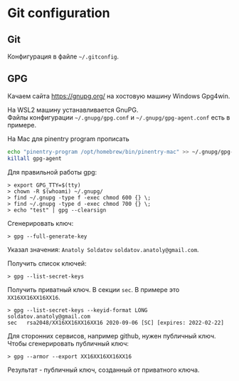# Git configuration

## Git

Конфигурация в файле `~/.gitconfig`.

## GPG

Качаем сайта https://gnupg.org/ на хостовую машину Windows Gpg4win.

На WSL2 машину устанавливается GnuPG.  
Файлы конфигурации `~/.gnupg/gpg.conf` и `~/.gnupg/gpg-agent.conf` есть в примере.

На Mac для pinentry program прописать

```bash
echo "pinentry-program /opt/homebrew/bin/pinentry-mac" >> ~/.gnupg/gpg-agent.conf 
killall gpg-agent
```

Для правильной работы gpg:

```shell
> export GPG_TTY=$(tty)
> chown -R $(whoami) ~/.gnupg/
> find ~/.gnupg -type f -exec chmod 600 {} \;
> find ~/.gnupg -type d -exec chmod 700 {} \;
> echo "test" | gpg --clearsign
```

Сгенерировать ключ:

```shell
> gpg --full-generate-key
```

Указал значения: `Anatoly Soldatov` `soldatov.anatoly@gmail.com`.

Получить список ключей:

```shell
> gpg --list-secret-keys
```

Получить приватный ключ. В секции `sec`. В примере это `XX16XX16XX16XX16`.

```shell
> gpg --list-secret-keys --keyid-format LONG soldatov.anatoly@gmail.com
sec   rsa2048/XX16XX16XX16XX16 2020-09-06 [SC] [expires: 2022-02-22]
```

Для сторонних сервисов, например github, нужен публичный ключ.
Чтобы сгенерировать публичный ключ:

```shell
> gpg --armor --export XX16XX16XX16XX16
```

Результат - публичный ключ, созданный от приватного ключа.
